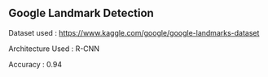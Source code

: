 ## Google Landmark Detection

Dataset used : https://www.kaggle.com/google/google-landmarks-dataset

Architecture Used : R-CNN

Accuracy : 0.94
